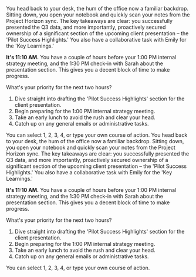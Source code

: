 You head back to your desk, the hum of the office now a familiar backdrop. Sitting down, you open your notebook and quickly scan your notes from the Project Horizon sync. The key takeaways are clear: you successfully presented the Q3 data, and more importantly, proactively secured ownership of a significant section of the upcoming client presentation – the 'Pilot Success Highlights.' You also have a collaborative task with Emily for the 'Key Learnings.'

**It's 11:10 AM.** You have a couple of hours before your 1:00 PM internal strategy meeting, and the 1:30 PM check-in with Sarah about the presentation section. This gives you a decent block of time to make progress.

What's your priority for the next two hours?

1.  Dive straight into drafting the 'Pilot Success Highlights' section for the client presentation.
2.  Begin preparing for the 1:00 PM internal strategy meeting.
3.  Take an early lunch to avoid the rush and clear your head.
4.  Catch up on any general emails or administrative tasks.

You can select 1, 2, 3, 4, or type your own course of action.
You head back to your desk, the hum of the office now a familiar backdrop. Sitting down, you open your notebook and quickly scan your notes from the Project Horizon sync. The key takeaways are clear: you successfully presented the Q3 data, and more importantly, proactively secured ownership of a significant section of the upcoming client presentation – the 'Pilot Success Highlights.' You also have a collaborative task with Emily for the 'Key Learnings.'

**It's 11:10 AM.** You have a couple of hours before your 1:00 PM internal strategy meeting, and the 1:30 PM check-in with Sarah about the presentation section. This gives you a decent block of time to make progress.

What's your priority for the next two hours?

1.  Dive straight into drafting the 'Pilot Success Highlights' section for the client presentation.
2.  Begin preparing for the 1:00 PM internal strategy meeting.
3.  Take an early lunch to avoid the rush and clear your head.
4.  Catch up on any general emails or administrative tasks.

You can select 1, 2, 3, 4, or type your own course of action.
